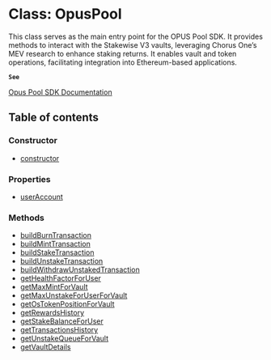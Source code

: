 # Class: OpusPool

This class serves as the main entry point for the OPUS Pool SDK. It provides methods to interact with the Stakewise V3
vaults, leveraging Chorus One’s MEV research to enhance staking returns. It enables vault and token operations,
facilitating integration into Ethereum-based applications.

**`See`**

[Opus Pool SDK Documentation](https://chorus-one.gitbook.io/opus-pool-sdk-1.0/)

## Table of contents

### Constructor

-   [constructor](OpusPool/Constructor/constructor.md)

### Properties

-   [userAccount](OpusPool/Properties/userAccount.md)

### Methods

-   [buildBurnTransaction](OpusPool/Methods/buildBurnTransaction.md)
-   [buildMintTransaction](OpusPool/Methods/buildMintTransaction.md)
-   [buildStakeTransaction](OpusPool/Methods/buildStakeTransaction.md)
-   [buildUnstakeTransaction](OpusPool/Methods/buildUnstakeTransaction.md)
-   [buildWithdrawUnstakedTransaction](OpusPool/Methods/buildWithdrawUnstakedTransaction.md)
-   [getHealthFactorForUser](OpusPool/Methods/getHealthFactorForUser.md)
-   [getMaxMintForVault](OpusPool/Methods/getMaxMintForVault.md)
-   [getMaxUnstakeForUserForVault](OpusPool/Methods/getMaxUnstakeForUserForVault.md)
-   [getOsTokenPositionForVault](OpusPool/Methods/getOsTokenPositionForVault.md)
-   [getRewardsHistory](OpusPool/Methods/getRewardsHistory.md)
-   [getStakeBalanceForUser](OpusPool/Methods/getStakeBalanceForUser.md)
-   [getTransactionsHistory](OpusPool/Methods/getTransactionsHistory.md)
-   [getUnstakeQueueForVault](OpusPool/Methods/getUnstakeQueueForVault.md)
-   [getVaultDetails](OpusPool/Methods/getVaultDetails.md)

